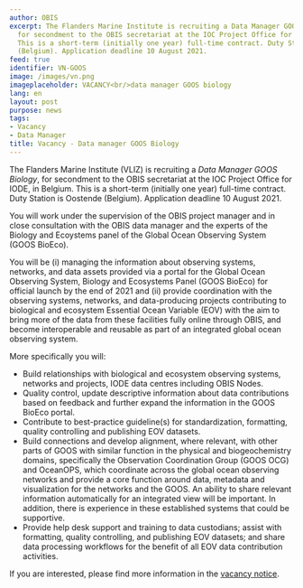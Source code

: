 ```yaml
---
author: OBIS
excerpt: The Flanders Marine Institute is recruiting a Data Manager GOOS Biology,
  for secondment to the OBIS secretariat at the IOC Project Office for IODE, in Belgium.
  This is a short-term (initially one year) full-time contract. Duty Station is Oostende
  (Belgium). Application deadline 10 August 2021.
feed: true
identifier: VN-GOOS
image: /images/vn.png
imageplaceholder: VACANCY<br/>data manager GOOS biology
lang: en
layout: post
purpose: news
tags:
- Vacancy
- Data Manager
title: Vacancy - Data manager GOOS Biology
---
```


The Flanders Marine Institute (VLIZ) is recruiting a _Data Manager GOOS Biology_, for secondment to the OBIS secretariat at the IOC Project Office for IODE, in Belgium. This is a short-term (initially one year) full-time contract. Duty Station is Oostende (Belgium). Application deadline 10 August 2021.

You will work under the supervision of the OBIS project manager and in close consultation with the OBIS data manager and the experts of the Biology and Ecoystems  panel of the Global Ocean Observing System (GOOS BioEco).

You will be (i) managing the information about observing systems, networks, and data assets provided via a portal for the Global Ocean Observing System, Biology and Ecosystems Panel (GOOS BioEco) for official launch by the end of 2021 and (ii) provide coordination with the observing systems, networks, and data-producing projects contributing to biological and ecosystem Essential Ocean Variable (EOV) with the aim to bring more of the data from these facilities fully online through OBIS, and become interoperable and reusable as part of an integrated global ocean observing system.

More specifically you will:

- Build relationships with biological and ecosystem observing systems, networks and projects, IODE data centres including OBIS Nodes.
- Quality control, update descriptive information about data contributions based on feedback and further expand the information in the GOOS BioEco portal.
- Contribute to best-practice guideline(s) for standardization, formatting, quality controlling and publishing EOV datasets.
- Build connections and develop alignment, where relevant, with other parts of GOOS with similar function in the physical and biogeochemistry domains, specifically the Observation Coordination Group (GOOS OCG) and OceanOPS, which coordinate across the global ocean observing networks and provide a core function around data, metadata and visualization for the networks and the GOOS. An ability to share relevant information automatically for an integrated view will be important. In addition, there is experience in these established systems that could be supportive.
- Provide help desk support and training to data custodians; assist with formatting, quality controlling, and publishing EOV datasets; and share data processing workflows for the benefit of all EOV data contribution activities.

If you are interested, please find more information in the <a href="https://www.vliz.be/en/vacancy/2021-06-29-vliz-recruits-data-manager-goos-biology" target="_blank">vacancy notice<a/>.